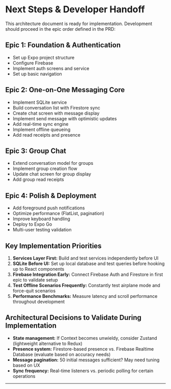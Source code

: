 # Next Steps & Developer Handoff

This architecture document is ready for implementation. Development should proceed in the epic order defined in the PRD:

## Epic 1: Foundation & Authentication
- Set up Expo project structure
- Configure Firebase
- Implement auth screens and service
- Set up basic navigation

## Epic 2: One-on-One Messaging Core
- Implement SQLite service
- Build conversation list with Firestore sync
- Create chat screen with message display
- Implement send message with optimistic updates
- Add real-time sync engine
- Implement offline queueing
- Add read receipts and presence

## Epic 3: Group Chat
- Extend conversation model for groups
- Implement group creation flow
- Update chat screen for group display
- Add group read receipts

## Epic 4: Polish & Deployment
- Add foreground push notifications
- Optimize performance (FlatList, pagination)
- Improve keyboard handling
- Deploy to Expo Go
- Multi-user testing validation

## Key Implementation Priorities

1. **Services Layer First:** Build and test services independently before UI
2. **SQLite Before UI:** Set up local database and test queries before hooking up to React components
3. **Firebase Integration Early:** Connect Firebase Auth and Firestore in first epic to validate setup
4. **Test Offline Scenarios Frequently:** Constantly test airplane mode and force-quit scenarios
5. **Performance Benchmarks:** Measure latency and scroll performance throughout development

## Architectural Decisions to Validate During Implementation

- **State management:** If Context becomes unwieldy, consider Zustand (lightweight alternative to Redux)
- **Presence system:** Firestore-based presence vs. Firebase Realtime Database (evaluate based on accuracy needs)
- **Message pagination:** 50 initial messages sufficient? May need tuning based on UX
- **Sync frequency:** Real-time listeners vs. periodic polling for certain operations

---
